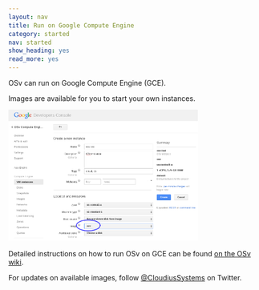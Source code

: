 ```yaml
---
layout: nav
title: Run on Google Compute Engine
category: started
nav: started
show_heading: yes
read_more: yes
---
```

OSv can run on Google Compute Engine (GCE).

Images are available for you to start your own instances.

<!--more-->

<img width="75%" height="75%" src="/images/gce-capture.png">

Detailed instructions on how to run OSv on GCE can be found [on the OSv wiki](https://github.com/cloudius-systems/osv/wiki/Running-OSv-on-Google-Compute-Engine).

For updates on available images, follow [@CloudiusSystems](https://twitter.com/CloudiusSystems) on Twitter.
